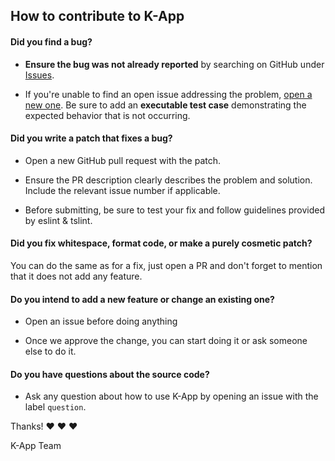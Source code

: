 ## How to contribute to K-App

#### **Did you find a bug?**

* **Ensure the bug was not already reported** 
by searching on GitHub under [Issues](https://github.com/K-Fet/K-App/issues).

* If you're unable to find an open issue addressing the problem,
 [open a new one](https://github.com/K-Fet/K-App/issues/new).
 Be sure to add an **executable test case** demonstrating the expected behavior that is not occurring.

#### **Did you write a patch that fixes a bug?**

* Open a new GitHub pull request with the patch.

* Ensure the PR description clearly describes the problem and solution. Include the relevant issue number if applicable.

* Before submitting, be sure to test your fix and follow guidelines provided by eslint & tslint.

#### **Did you fix whitespace, format code, or make a purely cosmetic patch?**

You can do the same as for a fix, just open a PR and 
don't forget to mention that it does not add any feature.

#### **Do you intend to add a new feature or change an existing one?**

* Open an issue before doing anything

* Once we approve the change, you can start doing it or ask someone else to do it.

#### **Do you have questions about the source code?**

* Ask any question about how to use K-App by opening an issue with the label `question`.


Thanks! :heart: :heart: :heart:

K-App Team
